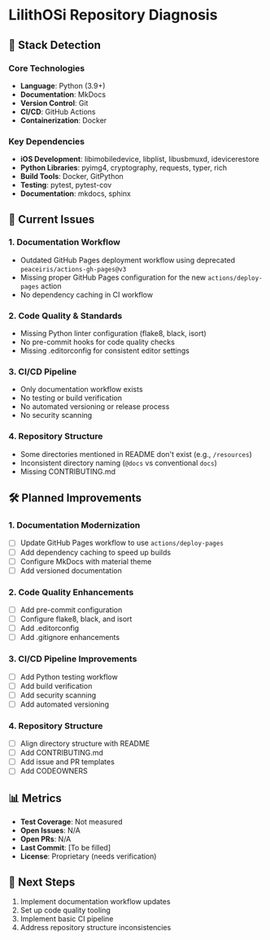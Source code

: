 # LilithOSi Repository Diagnosis

## 🧪 Stack Detection

### Core Technologies
- **Language**: Python (3.9+)
- **Documentation**: MkDocs
- **Version Control**: Git
- **CI/CD**: GitHub Actions
- **Containerization**: Docker

### Key Dependencies
- **iOS Development**: libimobiledevice, libplist, libusbmuxd, idevicerestore
- **Python Libraries**: pyimg4, cryptography, requests, typer, rich
- **Build Tools**: Docker, GitPython
- **Testing**: pytest, pytest-cov
- **Documentation**: mkdocs, sphinx

## 🚨 Current Issues

### 1. Documentation Workflow
- Outdated GitHub Pages deployment workflow using deprecated `peaceiris/actions-gh-pages@v3`
- Missing proper GitHub Pages configuration for the new `actions/deploy-pages` action
- No dependency caching in CI workflow

### 2. Code Quality & Standards
- Missing Python linter configuration (flake8, black, isort)
- No pre-commit hooks for code quality checks
- Missing .editorconfig for consistent editor settings

### 3. CI/CD Pipeline
- Only documentation workflow exists
- No testing or build verification
- No automated versioning or release process
- No security scanning

### 4. Repository Structure
- Some directories mentioned in README don't exist (e.g., `/resources`)
- Inconsistent directory naming (`@docs` vs conventional `docs`)
- Missing CONTRIBUTING.md

## 🛠️ Planned Improvements

### 1. Documentation Modernization
- [ ] Update GitHub Pages workflow to use `actions/deploy-pages`
- [ ] Add dependency caching to speed up builds
- [ ] Configure MkDocs with material theme
- [ ] Add versioned documentation

### 2. Code Quality Enhancements
- [ ] Add pre-commit configuration
- [ ] Configure flake8, black, and isort
- [ ] Add .editorconfig
- [ ] Add .gitignore enhancements

### 3. CI/CD Pipeline Improvements
- [ ] Add Python testing workflow
- [ ] Add build verification
- [ ] Add security scanning
- [ ] Add automated versioning

### 4. Repository Structure
- [ ] Align directory structure with README
- [ ] Add CONTRIBUTING.md
- [ ] Add issue and PR templates
- [ ] Add CODEOWNERS

## 📊 Metrics
- **Test Coverage**: Not measured
- **Open Issues**: N/A
- **Open PRs**: N/A
- **Last Commit**: [To be filled]
- **License**: Proprietary (needs verification)

## 🔄 Next Steps
1. Implement documentation workflow updates
2. Set up code quality tooling
3. Implement basic CI pipeline
4. Address repository structure inconsistencies
